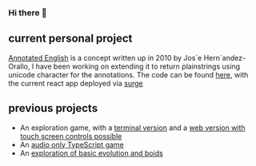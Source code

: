 ### Hi there 👋

## current personal project

[Annotated English](https://arxiv.org/abs/1012.5962) is a concept written up in 2010 by Jos´e Hern´andez-Orallo, I have been working on extending it to return plainstrings using unicode character for the annotations. The code can be found [here](https://github.com/RaeRachael/Annontated-English), with the current react app deployed via [surge](https://annotated-english.surge.sh/)

## previous projects
*	An exploration game, with a [terminal version](https://github.com/RaeRachael/exploration_game) and a [web version with touch screen controls possible](https://github.com/RaeRachael/JS_exploration_game)
*	An [audio only TypeScript game](https://github.com/RaeRachael/Audio_game)
*	An [exploration of basic evolution and boids](https://github.com/RaeRachael/electron_boids)
<!-- *	Ongoing work on adding features and maintaining the open source [administrate gem](https://github.com/thoughtbot/administrate) -->

<!-- During 12 week coding course from Makers Academy I have strengthened both my coding can communication skills, and created a [Facebook clone with a live chat](https://github.com/tristanlangford/acebook-brainaics) and a [VIM style game](https://github.com/RaeRachael/invimcible_front_end)

Since Makers I have worked on a few personal projects;
*	An exploration game, with a [terminal version](https://github.com/RaeRachael/exploration_game) and a [web version with touch screen controls possible](https://github.com/RaeRachael/JS_exploration_game)
*	An [audio only TypeScript game](https://github.com/RaeRachael/Audio_game), which is still being improved
*	Ongoing work on adding features and maintaining the open source [administrate gem](https://github.com/thoughtbot/administrate)

Some useful links; 
* [CV on github](https://github.com/RaeRachael/CV)
* Recently completed [C# tech test](https://github.com/RaeRachael/my-chat-dotnet) -->


<!--
**RaeRachael/RaeRachael** is a ✨ _special_ ✨ repository because its `README.md` (this file) appears on your GitHub profile.

Here are some ideas to get you started:

- 🔭 I’m currently working on ...
- 🌱 I’m currently learning ...
- 👯 I’m looking to collaborate on ...
- 🤔 I’m looking for help with ...
- 💬 Ask me about ...
- 📫 How to reach me: ...
- 😄 Pronouns: ...
- ⚡ Fun fact: ...
-->
